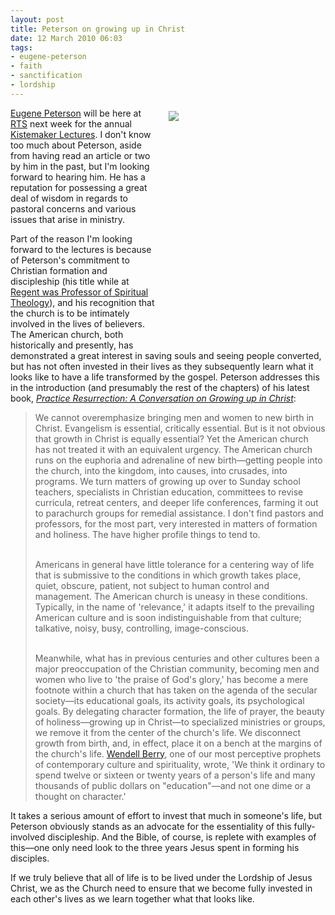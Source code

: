```yaml
---
layout: post
title: Peterson on growing up in Christ
date: 12 March 2010 06:03
tags:
- eugene-peterson
- faith
- sanctification
- lordship
---
```

<div style="float: right; margin: 5px 1px 0px 20px; width: 250px; height: 374px;"><img src="https://dl.dropboxusercontent.com/u/3897986/Jake%20Blog%20Images/practice-resurrection-a-conversation-on-growing-up-in-christ.jpg" /></div>
<p><a href="http://en.wikipedia.org/wiki/Eugene_Peterson">Eugene Peterson</a> will be here at <a href="http://www.rts.edu/site/about/campuses/orlando/index.aspx">RTS</a> next week for the annual <a href="http://www.rts.edu/newsevents/newsdetails.aspx?news_id=1355">Kistemaker Lectures</a>. I don't know too much about Peterson, aside from having read an article or two by him in the past, but I'm looking forward to hearing him. He has a reputation for possessing a great deal of wisdom in regards to pastoral concerns and various issues that arise in ministry.</p>
<p>Part of the reason I'm looking forward to the lectures is because of Peterson's commitment to Christian formation and discipleship (his title while at <a href="http://www2.regent-college.edu/bookstore/authors/epeterson/">Regent was Professor of Spiritual Theology</a>), and his recognition that the church is to be intimately involved in the lives of believers. The American church, both historically and presently, has demonstrated a great interest in saving souls and seeing people converted, but has not often invested in their lives as they subsequently learn what it looks like to have a life transformed by the gospel. Peterson addresses this in the introduction (and presumably the rest of the chapters) of his latest book, <a href="http://www.amazon.com/Practice-Resurrection-Conversation-Growing-Christ/dp/0802829554/ref=sr_1_1?ie=UTF8&amp;s=books&amp;qid=1268408384&amp;sr=8-1"><em>Practice Resurrection: A Conversation on Growing up in Christ</em></a>:</p>
<blockquote>
We cannot overemphasize bringing men and women to new birth in Christ. Evangelism is essential, critically essential. But is it not obvious that growth in Christ is equally essential? Yet the American church has not treated it with an equivalent urgency. The American church runs on the euphoria and adrenaline of new birth&mdash;getting people into the church, into the kingdom, into causes, into crusades, into programs. We turn matters of growing up over to Sunday school teachers, specialists in Christian education, committees to revise curricula, retreat centers, and deeper life conferences, farming it out to parachurch groups for remedial assistance. I don't find pastors and professors, for the most part, very interested in matters of formation and holiness. The have higher profile things to tend to.<br><br>

Americans in general have little tolerance for a centering way of life that is submissive to the conditions in which growth takes place, quiet, obscure, patient, not subject to human control and management. The American church is uneasy in these conditions. Typically, in the name of 'relevance,' it adapts itself to the prevailing American culture and is soon indistinguishable from that culture; talkative, noisy, busy, controlling, image-conscious.<br><br>

Meanwhile, what has in previous centuries and other cultures been a major preoccupation of the Christian community, becoming men and women who live to 'the praise of God's glory,' has become a mere footnote within a church that has taken on the agenda of the secular society&mdash;its educational goals, its activity goals, its psychological goals. By delegating character formation, the life of prayer, the beauty of holiness&mdash;growing up in Christ&mdash;to specialized ministries or groups, we remove it from the center of the church's life. We disconnect growth from birth, and, in effect, place it on a bench at the margins of the church's life. <a href="http://en.wikipedia.org/wiki/Wendell_Berry">Wendell Berry</a>, one of our most perceptive prophets of contemporary culture and spirituality, wrote, 'We think it ordinary to spend twelve or sixteen or twenty years of a person's life and many thousands of public dollars on "education"&mdash;and not one dime or a thought on character.'
</blockquote>
<p>It takes a serious amount of effort to invest that much in someone's life, but Peterson obviously stands as an advocate for the essentiality of this fully-involved discipleship. And the Bible, of course, is replete with examples of this&mdash;one only need look to the three years Jesus spent in forming his disciples.</p>

If we truly believe that all of life is to be lived under the Lordship of Jesus Christ, we as the Church need to ensure that we become fully invested in each other's lives as we learn together what that looks like.
